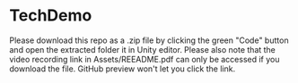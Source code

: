 # TechDemo
Please download this repo as a .zip file by clicking the green "Code" button and open the extracted folder it in Unity editor. Please also note that the video recording link in Assets/REEADME.pdf can only be accessed if you download the file. GitHub preview won't let you click the link.
